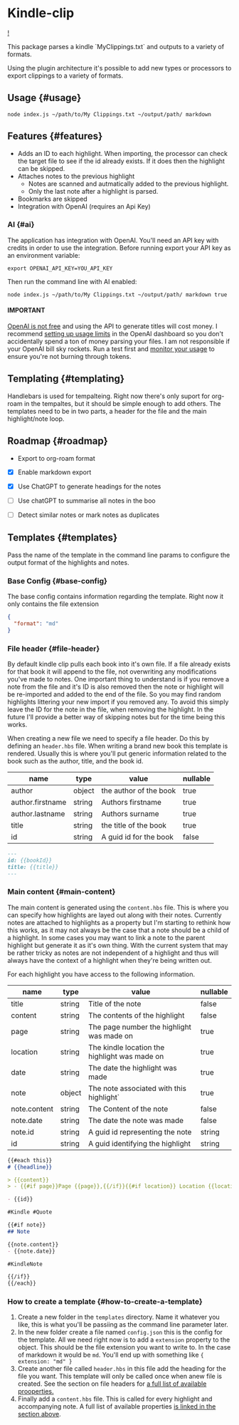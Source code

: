 # Kindle-clip

[!](./assets/ai_demo.gif)

This package parses a kindle \`MyClippings.txt\` and outputs to a variety of formats.

Using the plugin architecture it's possible to add new types or processors to export clippings to a variety of formats.


## Usage {#usage}

```shell
node index.js ~/path/to/My Clippings.txt ~/output/path/ markdown
```

## Features {#features}

-   Adds an ID to each highlight. When importing, the processor can check the target file to see if the id already exists. If it does then the highlight can be skipped.
-   Attaches notes to the previous highlight
    -   Notes are scanned and autmatically added to the previous highlight.
    -   Only the last note after a highlight is parsed.
-   Bookmarks are skipped
-   Integration with OpenAI (requires an Api Key)


### AI {#ai}

The application has integration with OpenAI. You'll need an API key with credits in order to use the integration. Before running export your API key as an environment variable:

```shell
export OPENAI_API_KEY=YOU_API_KEY
```

Then run the command line with AI enabled:

```shell
node index.js ~/path/to/My Clippings.txt ~/output/path/ markdown true
```

#### IMPORTANT

[OpenAI is not free](https://openai.com/pricing) and using the API to generate titles will cost money. I recommend [setting up usage limits](https://platform.openai.com/docs/guides/production-best-practices/managing-billing-limits) in the OpenAI dashboard so you don't accidentally spend a ton of money parsing your files. I am not responsible if your OpenAI bill sky rockets. Run a test first and [monitor your usage](https://platform.openai.com/account/usage) to ensure you're not burning through tokens.

## Templating {#templating}

Handlebars is used for tempalteing. Right now there's only suport for org-roam in the tempaltes, but it should be simple enough to add others. The templates need to be in two parts, a header for the file and the main highlight/note loop.


## Roadmap {#roadmap}

-   Export to org-roam format
-   [X] Enable markdown export
-   [X] Use ChatGPT to generate headings for the notes
-   [ ] Use chatGPT to summarise all notes in the boo
-   [ ] Detect similar notes or mark notes as duplicates


## Templates {#templates}

Pass the name of the template in the command line params to configure the output format of the highlights and notes.


### Base Config {#base-config}

The base config contains information regarding the template. Right now it only contains the file extension

```json
{
  "format": "md"
}
```


### File header {#file-header}

By default kindle clip pulls each book into it's own file. If a file already exists for that book it will append to the file, not overwriting any modifications you've made to notes. One important thing to understand is if you remove a note from the file and it's ID is also removed then the note or highlight will be re-imported and added to the end of the file. So you may find random highlights littering your new import if you removed any. To avoid this simply leave the ID for the note in the file, when removing the highlight. In the future I'll provide a better way of skipping notes but for the time being this works.

When creating a new file we need to specify a file header. Do this by defining an `header.hbs` file. When writing a brand new book this template is rendered. Usually this is where you'll put generic information related to the book such as the author, title, and the book id.

| name             | type   | value                  | nullable |
|------------------|--------|------------------------|----------|
| author           | object | the author of the book | true     |
| author.firstname | string | Authors firstname      | true     |
| author.lastname  | string | Authors surname        | true     |
| title            | string | the title of the book  | true     |
| id               | string | A guid id for the book | false    |

```md
---
id: {{bookId}}
title: {{title}}
---
```


### Main content {#main-content}

The main content is generated using the `content.hbs` file. This is where you can specify how highlights are layed out along with their notes. Currently notes are attached to highlights as a property but I'm starting to rethink how this works, as it may not always be the case that a note should be a child of a highlight. In some cases you may want to link a note to the parent highlight but generate it as it's own thing. With the current system that may be rather tricky as notes are not independent of a highlight and thus will always have the context of a highlight when they're being written out.

For each highlight you have access to the following information.

| name         | type   | value                                         | nullable |
|--------------|--------|-----------------------------------------------|----------|
| title        | string | Title of the note                             | false    |
| content      | string | The contents of the highlight                 | false    |
| page         | string | The page number the highlight was made on     | true     |
| location     | string | The kindle location the highlight was made on | true     |
| date         | string | The date the highlight was made               | true     |
| note         | object | The note associated with this highlight\`     | true     |
| note.content | string | The Content of the note                       | false    |
| note.date    | string | The date the note was made                    | false    |
| note.id      | string | A guid id representing the note               | string   |
| id           | string | A guid identifying the highlight              | string   |

```md
{{#each this}}
# {{headline}}

> {{content}}
> - {{#if page}}Page {{page}},{{/if}}{{#if location}} Location {{location}},{{/if}} {{#if date}}Date {{date}}{{/if}}

- {{id}}

#Kindle #Quote

{{#if note}}
## Note

{{note.content}}
- {{note.date}}

#KindleNote

{{/if}}
{{/each}}
```


### How to create a template {#how-to-create-a-template}

1.  Create a new folder in the `templates` directory. Name it whatever you like, this is what you'll be passiing as the command line parameter later.
2.  In the new folder create a file named `config.json` this is the config for the template. All we need right now is to add a `extension` property to the object. This should be the file extension you want to write to. In the case of markdown it would be `md`. You'll end up with something like `{ extension: "md" }`
3.  Create another file called `header.hbs` in this file add the heading for the file you want. This template will only be called once when anew file is created. See the section on file headers for [a full list of available prooperties.](#file-header)
4.  Finally add a `content.hbs` file. This is called for every highlight and accompanying note. A full list of available properties [is linked in the section above](#main-content).
